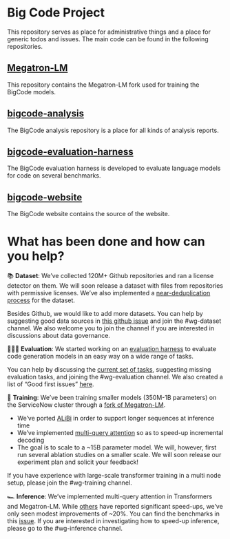 # Big Code Project

This repository serves as place for administrative things and a place for generic todos and issues. The main code can be found in the following repositories.

## [Megatron-LM](https://github.com/bigcode-project/Megatron-LM)
This repository contains the Megatron-LM fork used for training the BigCode models.

## [bigcode-analysis](https://github.com/bigcode-project/bigcode-analysis)
The BigCode analysis repository is a place for all kinds of analysis reports.

## [bigcode-evaluation-harness](https://github.com/bigcode-project/bigcode-evaluation-harness)
The BigCode evaluation harness is developed to evaluate language models for code on several benchmarks.

## [bigcode-website](https://github.com/bigcode-project/bigcode-website)
The BigCode website contains the source of the website.

# What has been done and how can you help?

📚 **Dataset**: We’ve collected 120M+ Github repositories and ran a license detector on them. We will soon release a dataset with files from repositories with permissive licenses. We’ve also implemented a [near-deduplication process](https://github.com/bigcode-project/bigcode-analysis/tree/main/data_analysis/near-deduplication) for the dataset.

Besides Github, we would like to add more datasets. You can help by suggesting good data sources in [this github issue](https://github.com/bigcode-project/admin/issues/15) and join the #wg-dataset channel. We also welcome you to join the channel if you are interested in discussions about data governance. 

🕵🏻‍♀️ **Evaluation**: We started working on an [evaluation harness](https://github.com/bigcode-project/bigcode-evaluation-harness) to evaluate code generation models in an easy way on a wide range of tasks.

You can help by discussing the [current set of tasks](https://docs.google.com/spreadsheets/d/1otSgs2-iDp1KTbasEDlFhTHiaKsYbIRvWrgH_TiubFQ/edit?usp=sharing), suggesting missing evaluation tasks, and joining the #wg-evaluation channel. We also created a list of “Good first issues” [here](https://github.com/bigcode-project/bigcode-evaluation-harness/issues?q=is%3Aopen+is%3Aissue+label%3A%22good+first+issue%22).

💪 **Training**: We’ve been training smaller models (350M-1B parameters) on the ServiceNow cluster through a [fork of Megatron-LM](https://github.com/bigcode-project/Megatron-LM). 
- We’ve ported [ALiBi](https://arxiv.org/abs/2108.12409) in order to support longer sequences at inference time
- We’ve implemented [multi-query attention](https://arxiv.org/abs/1911.02150) so as to speed-up incremental decoding
- The goal is to scale to a ~15B parameter model. We will, however, first run several ablation studies on a smaller scale. We will soon release our experiment plan and solicit your feedback!

If you have experience with large-scale transformer training in a multi node setup, please join the #wg-training channel. 

🏎 **Inference**: We’ve implemented multi-query attention in Transformers and Megatron-LM. While [others](https://arxiv.org/abs/1911.02150) have reported significant speed-ups, we’ve only seen modest improvements of ~20%. You can find the benchmarks in this [issue](https://github.com/bigcode-project/transformers/issues/1). If you are interested in investigating how to speed-up inference, please go to the #wg-inference channel. 

